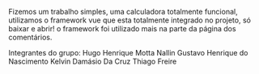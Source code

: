 
Fizemos um trabalho simples, uma calculadora totalmente funcional, utilizamos o framework vue que esta totalmente integrado no projeto, só baixar e abrir!
o framework foi utilizado mais na parte da página dos comentários.

Integrantes do grupo:
Hugo Henrique Motta Nallin
Gustavo Henrique do Nascimento
Kelvin Damásio Da Cruz
Thiago Freire
